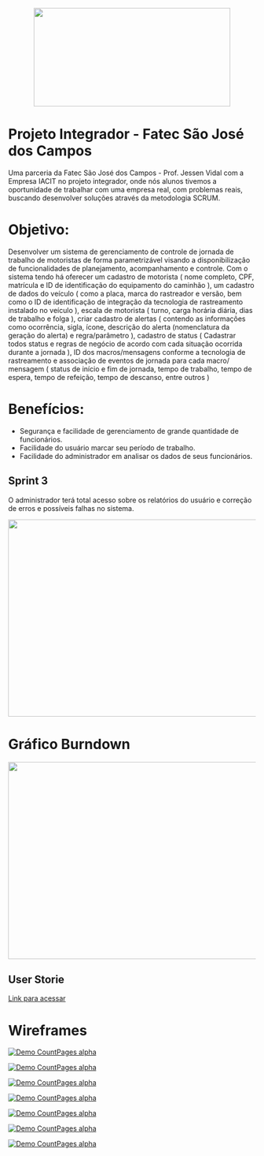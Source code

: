 <p align="center">
  <img src="https://github.com/Vitor-y/Projeto-Integrador/blob/main/Img-Projeto/Logo_Fatec.jpg" width="400px" height="200px"/></p>

# Projeto Integrador - Fatec São José dos Campos
Uma parceria da Fatec São José dos Campos - Prof. Jessen Vidal com a Empresa IACIT no projeto integrador, onde nós alunos tivemos a oportunidade de trabalhar com uma empresa real, com problemas reais, buscando desenvolver soluções através da metodologia SCRUM.

# Objetivo: 
Desenvolver um sistema de gerenciamento de controle de jornada de trabalho de motoristas de forma parametrizável visando a disponibilização de funcionalidades de planejamento, acompanhamento e controle. Com o sistema tendo há oferecer um cadastro de motorista ( nome completo, CPF, matrícula e ID de identificação do equipamento do caminhão ), um cadastro de dados do veículo ( como a placa, marca do rastreador e versão, bem como o ID de identificação de integração da tecnologia de rastreamento instalado no veículo ), escala de motorista ( turno, carga horária diária, dias de trabalho e folga ), criar cadastro de alertas ( contendo as informações como ocorrência, sigla, ícone, descrição do alerta (nomenclatura da geração do alerta) e regra/parâmetro ), cadastro de status ( Cadastrar todos status e regras de negócio de acordo com cada situação ocorrida durante a jornada ), ID dos macros/mensagens conforme a tecnologia de rastreamento e associação de eventos de jornada para cada macro/ mensagem ( status de início e fim de jornada, tempo de trabalho, tempo de espera, tempo de refeição, tempo de descanso, entre outros )

# Benefícios: 
- Segurança e facilidade de gerenciamento de grande quantidade de funcionários.
- Facilidade do usuário marcar seu período de trabalho.
- Facilidade do administrador em analisar os dados de seus funcionários.

## Sprint 3

O administrador terá total acesso sobre os relatórios do usuário e correção de erros e possíveis falhas no sistema.

<img src="https://github.com/Vitor-y/Projeto-Integrador/blob/main/Img-Projeto/Cards/Sprint_3.png" width="750px" height="400px"/></p>

# Gráfico Burndown 

<img src="https://github.com/Vitor-y/Projeto-Integrador/blob/main/Img-Projeto/Gr%C3%A1fico_Burndown/Burndown_Sprint3.png" width="750px" height="400px"/></p>

## User Storie

[Link para acessar](https://github.com/Vitor-y/Projeto-Integrador/blob/main/Img-Projeto/User_Stories.png)

# Wireframes

[![Demo CountPages alpha](https://j.gifs.com/nxwK84.gif)](https://j.gifs.com/nxwK84.gif)

[![Demo CountPages alpha](https://j.gifs.com/ZY7jvv.gif)](https://j.gifs.com/ZY7jvv.gif)

[![Demo CountPages alpha]()]()

[![Demo CountPages alpha]()]()

[![Demo CountPages alpha](https://j.gifs.com/L734BW.gif)](https://j.gifs.com/L734BW.gif)

[![Demo CountPages alpha](https://j.gifs.com/2xKVJP.gif)](https://j.gifs.com/2xKVJP.gif)

[![Demo CountPages alpha](https://j.gifs.com/p8yMVr.gif)](https://j.gifs.com/p8yMVr.gif)
